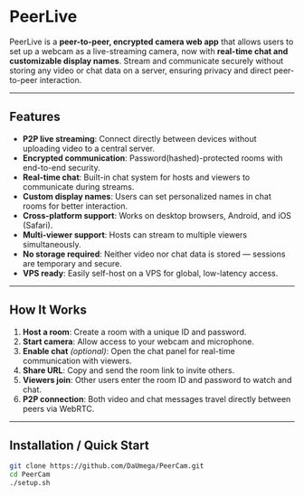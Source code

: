 # PeerLive

PeerLive is a **peer-to-peer, encrypted camera web app** that allows users to set up a webcam as a live-streaming camera, now with **real-time chat and customizable display names**. Stream and communicate securely without storing any video or chat data on a server, ensuring privacy and direct peer-to-peer interaction.

---

## Features

- **P2P live streaming**: Connect directly between devices without uploading video to a central server.  
- **Encrypted communication**: Password(hashed)-protected rooms with end-to-end security.  
- **Real-time chat**: Built-in chat system for hosts and viewers to communicate during streams.  
- **Custom display names**: Users can set personalized names in chat rooms for better interaction.  
- **Cross-platform support**: Works on desktop browsers, Android, and iOS (Safari).  
- **Multi-viewer support**: Hosts can stream to multiple viewers simultaneously.  
- **No storage required**: Neither video nor chat data is stored — sessions are temporary and secure.  
- **VPS ready**: Easily self-host on a VPS for global, low-latency access.  

---

## How It Works

1. **Host a room**: Create a room with a unique ID and password.  
2. **Start camera**: Allow access to your webcam and microphone.  
3. **Enable chat** *(optional)*: Open the chat panel for real-time communication with viewers.  
4. **Share URL**: Copy and send the room link to invite others.  
5. **Viewers join**: Other users enter the room ID and password to watch and chat.  
6. **P2P connection**: Both video and chat messages travel directly between peers via WebRTC.  

---

## Installation / Quick Start

```bash
git clone https://github.com/DaUmega/PeerCam.git
cd PeerCam
./setup.sh
